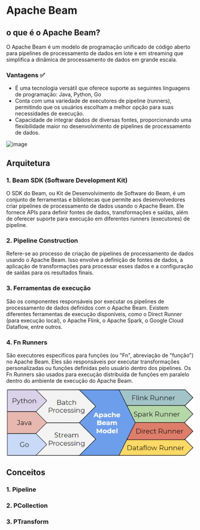 # Apache Beam

## o que é o Apache Beam? 

O Apache Beam é um modelo de programação unificado de código aberto para pipelines de processamento de dados em lote e em streaming que simplifica a dinâmica de processamento de dados em grande escala.

### Vantagens ✅
-  É uma tecnologia versátil que oferece suporte as seguintes linguagens de programação: Java, Python, Go 
-  Conta com uma variedade de executores de pipeline (runners), permitindo que os usuários escolham a melhor opção para suas necessidades de execução.
-  Capacidade de integrar dados de diversas fontes, proporcionando uma flexibilidade maior no desenvolvimento de pipelines de processamento de dados.

<img width="600" alt="image" src="https://github.com/AnaJuliaMM/pipeline_apache_beam/blob/feature/creating_wiki/wiki/media/apache/beam_img2.png">


## Arquitetura 
### 1. Beam SDK (Software Development Kit)

O SDK do Beam, ou Kit de Desenvolvimento de Software do Beam, é um conjunto de ferramentas e bibliotecas que permite aos desenvolvedores criar pipelines de processamento de dados usando o Apache Beam. Ele fornece APIs para definir fontes de dados, transformações e saídas, além de oferecer suporte para execução em diferentes runners (executores) de pipeline.

### 2. Pipeline Construction 

Refere-se ao processo de criação de pipelines de processamento de dados usando o Apache Beam. Isso envolve a definição de fontes de dados, a aplicação de transformações para processar esses dados e a configuração de saídas para os resultados finais.

### 3. Ferramentas de execução

 São os componentes responsáveis por executar os pipelines de processamento de dados definidos com o Apache Beam. Existem diferentes ferramentas de execução disponíveis, como o Direct Runner (para execução local), o Apache Flink, o Apache Spark, o Google Cloud Dataflow, entre outros.

### 4. Fn Runners

 São executores específicos para funções (ou "Fn", abreviação de "função") no Apache Beam. Eles são responsáveis por executar transformações personalizadas ou funções definidas pelo usuário dentro dos pipelines. Os Fn Runners são usados para execução distribuída de funções em paralelo dentro do ambiente de execução do Apache Beam.


![diagrama](./media/apache/beam_img.png)


## Conceitos
### 1. Pipeline
### 2. PCollection
### 3. PTransform

